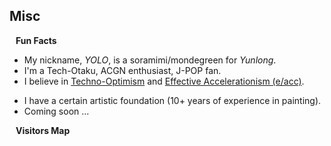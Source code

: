 ## Misc

<h4 style="margin:0 10px 0;">Fun Facts</h4>

- My nickname, *YOLO*, is a soramimi/mondegreen for *Yunlong*.
- I'm a Tech-Otaku, ACGN enthusiast, J-POP fan.
- I believe in <a href="https://a16z.com/the-techno-optimist-manifesto/">Techno-Optimism</a> and <a href="https://www.eaccwiki.com/wiki/Philosophy_of_e/acc">Effective Accelerationism (e/acc)</a>.
<!-- - I believe in <span class="tooltip"><a>techno optimism</a><span class="tooltiptext">The Techno-Optimist Manifesto: <a href="https://a16z.com/the-techno-optimist-manifesto/" target="_blank">https://a16z.com/the-techno-optimist-manifesto/</a></span></span>, and <span class="tooltip"><a>effective accelerationism (e/acc)</a><span class="tooltiptext">Effective Accelerationism (e/acc) is a movement started on Twitter that focuses on human flourishing and technological optimism. We are AI risk contrarians and believe that the best thing we can do for all the humans living alive today is to accelerate the move toward Artificial General Intelligence (AGI), and in fact, the greater risk comes in not doing so.More: <a href="https://www.eaccwiki.com/wiki/Philosophy_of_e/acc" target="_blank">https://www.eaccwiki.com/wiki/Philosophy_of_e/acc</a></span></span>. -->
- I have a certain artistic foundation (10+ years of experience in painting).
- Coming soon ...

<h4 style="margin:0 10px 0;">Visitors Map</h4>
<br>
<script type='text/javascript' id='clustrmaps' src='//cdn.clustrmaps.com/map_v2.js?cl=ffffff&w=a&t=n&d=mErswMtIf2K7G41Iql-K1paY9dnbAA1mf0bzUzgiHAs&co=87CEEB&cmo=FF69B4&cmn=FF1493&w=300'></script>

<style>
.tooltip {
  position: relative;
  display: inline-block;
}

.tooltip .tooltiptext {
  visibility: hidden;
  width: 50vw; 
  background-color: black;
  color: #fff;
  border-radius: 6px;
  padding: 5px 10px;

  position: absolute;
  z-index: 1;
  left: 50%;         
  transform: translateX(-50%); 
}

.tooltip:hover .tooltiptext {
  visibility: visible;
}
</style>
